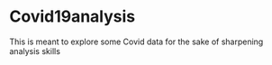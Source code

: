 # Covid19analysis

This is meant to explore some Covid data for the sake of sharpening analysis skills
